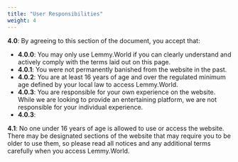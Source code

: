 ```yaml
---
title: "User Responsibilities"
weight: 4
---
```



**4.0**: By agreeing to this section of the document, you accept that:

- **4.0.0**: You may only use Lemmy.World if you can clearly understand and actively comply with the terms laid out on this page.
- **4.0.1**: You were not permanently banished from the website in the past.
- **4.0.2**: You are at least 16 years of age and over the regulated minimum age defined by your local law to access Lemmy.World.
- **4.0.3**: You are responsible for your own experience on the website. While we are looking to provide an entertaining platform, we are not responsible for your individual experience.
- **4.0.3**: 

**4.1**: No one under 16 years of age is allowed to use or access the website. There may be designated sections of the website that may require you to be older to use them, so please read all notices and any additional terms carefully when you access Lemmy.World.
